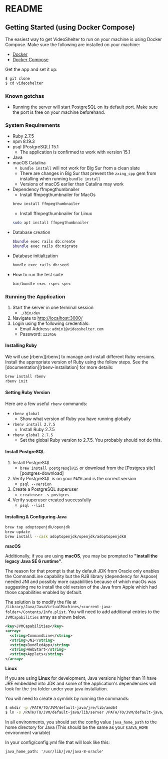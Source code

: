 # README

## Getting Started (using Docker Compose)

The easiest way to get VideoShelter to run on your machine is using Docker Compose.
Make sure the following are installed on your machine:

- [Docker](https://docs.docker.com/install/)
- [Docker Compose](https://docs.docker.com/compose/install/)

Get the app and set it up:

```sh
$ git clone 
$ cd videoshelter
```

### Known gotchas

* Running the server will start PostgreSQL on its default port. Make sure the port is free on your machine beforehand.

### System Requirements

 * Ruby 2.7.5
 * npm 8.19.3
 * psql (PostgreSQL) 15.1
    * The application is confirmed to work with version 15.1
 * Java
 * macOS Catalina
    * `bundle install` will not work for Big Sur from a clean slate
    * There are changes in Big Sur that prevent the `zxing_cpp` gem from installing when running `bundle install`
    * Versions of macOS earlier than Catalina may work
 * Dependency ffmpegthumbnailer
 	* Install ffmpegthumbnailer for MacOs
 	```sh
	brew install ffmpegthumbnailer
	```
	* Install ffmpegthumbnailer for Linux
	```sh
	sudo apt install ffmpegthumbnailer
	```
 * Database creation
 	```sh
	$bundle exec rails db:create
	$bundle exec rails db:migrate
	```
 * Database initialization
	```sh
	bundle exec rails db:seed
	```
 * How to run the test suite
	```sh
	bin/bundle exec rspec spec
	```

### Running the Application

1. Start the server in one terminal session
    * `./bin/dev`
2. Navigate to [http://localhost:3000/]()
4. Login using the following credentials:
    * Email Address: `admin1@videoshelter.com`
    * Password: `123456`

#### Installing Ruby

We will use [rbenv][rbenv] to manage and install different Ruby versions. Install the appropriate version of Ruby using the follow steps. See the [documentation][rbenv-installation] for more details:

```sh
brew install rbenv
rbenv init
```

#### Setting Ruby Version

Here are a few useful `rbenv` commands:

 * `rbenv global`
    * Show what version of Ruby you have running globally
 * `rbenv install 2.7.5`
    * Install Ruby 2.7.5
 * `rbenv global 2.7.5`
    * Set the global Ruby version to 2.7.5. You probably should not do this.

#### Install PostgreSQL

1. Install PostgreSQL
    * `brew install postgresql@15` or download from the [Postgres site][postgres-download]
2. Verify PostgreSQL is on your `PATH` and is the correct version
    * `psql --version`
3. Create a PostgreSQL superuser
    * `createuser -s postgres`
4. Verify superuser created successfully
    * `psql --list`

#### Installing & Configuring Java

```sh
brew tap adoptopenjdk/openjdk
brew update
brew install --cask adoptopenjdk/openjdk/adoptopenjdk8
```

**macOS**

Additionally, if you are using **macOS**, you may be prompted to **"install the legacy Java SE 6 runtime"**.

The reason for that prompt is that by default JDK from Oracle only enables the CommandLine capability but the RJB library (dependency for Aspose) needed JNI and possibly more capabilities because of which macOs was suggesting me to install the old version of the Java from Apple which had those capabilities enabled by default.

The solution is to modify the file at `/Library/Java/JavaVirtualMachines/<current-java-folder>/Contents/Info.plist`. You will need to add additional entries to the `JVMCapabilities` array as shown below.

```xml
<key>JVMCapabilities</key>
<array>
  <string>CommandLine</string>
  <string>JNI</string>
  <string>BundledApp</string>
  <string>WebStart</string>
  <string>Applets</string>
</array>
```

**Linux**

If you are using **Linux** for development, Java versions higher than 11 have JRE embedded into JDK and some of the application's dependencies will look for the `jre` folder under your java installation.

You will need to create a symlink by running the commands:

```sh
$ mkdir -p /PATH/TO/JVM/default-java/jre/lib/amd64
$ ln -s /PATH/TO/JVM/default-java/lib/server /PATH/TO/JVM/default-java/jre/lib/amd64/server
```

In all environments, you should set the config value `java_home_path` to the
home directory for Java (This should be the same as your `$JAVA_HOME`
environment variable)

In your config/config.yml file that will look like this:

```
java_home_path: '/usr/lib/jvm/java-8-oracle'
```
